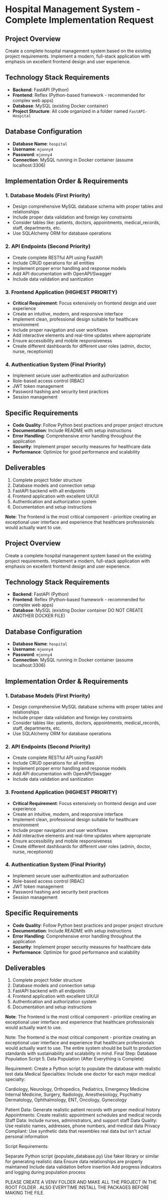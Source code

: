 # Hospital Management System - Complete Implementation Request

## Project Overview
Create a complete hospital management system based on the existing project requirements. Implement a modern, full-stack application with emphasis on excellent frontend design and user experience.

## Technology Stack Requirements
- **Backend**: FastAPI (Python)
- **Frontend**: Reflex (Python-based framework - recommended for complex web apps)
- **Database**: MySQL (existing Docker container)
- **Project Structure**: All code organized in a folder named `FastAPI-Hospital`

## Database Configuration
- **Database Name**: `hospital`
- **Username**: `mjonny4`
- **Password**: `mjonny4`
- **Connection**: MySQL running in Docker container (assume localhost:3306)

## Implementation Order & Requirements

### 1. Database Models (First Priority)
- Design comprehensive MySQL database schema with proper tables and relationships
- Include proper data validation and foreign key constraints
- Consider tables like: patients, doctors, appointments, medical_records, staff, departments, etc.
- Use SQLAlchemy ORM for database operations

### 2. API Endpoints (Second Priority)
- Create complete RESTful API using FastAPI
- Include CRUD operations for all entities
- Implement proper error handling and response models
- Add API documentation with OpenAPI/Swagger
- Include data validation and sanitization

### 3. Frontend Application (HIGHEST PRIORITY)
- **Critical Requirement**: Focus extensively on frontend design and user experience
- Create an intuitive, modern, and responsive interface
- Implement clean, professional design suitable for healthcare environment
- Include proper navigation and user workflows
- Add interactive elements and real-time updates where appropriate
- Ensure accessibility and mobile responsiveness
- Create different dashboards for different user roles (admin, doctor, nurse, receptionist)

### 4. Authentication System (Final Priority)
- Implement secure user authentication and authorization
- Role-based access control (RBAC)
- JWT token management
- Password hashing and security best practices
- Session management

## Specific Requirements
- **Code Quality**: Follow Python best practices and proper project structure
- **Documentation**: Include README with setup instructions
- **Error Handling**: Comprehensive error handling throughout the application
- **Security**: Implement proper security measures for healthcare data
- **Performance**: Optimize for good performance and scalability

## Deliverables
1. Complete project folder structure
2. Database models and connection setup
3. FastAPI backend with all endpoints
4. Frontend application with excellent UX/UI
5. Authentication and authorization system
6. Documentation and setup instructions

**Note**: The frontend is the most critical component - prioritize creating an exceptional user interface and experience that healthcare professionals would actually want to use.

## Project Overview
Create a complete hospital management system based on the existing project requirements. Implement a modern, full-stack application with emphasis on excellent frontend design and user experience.

## Technology Stack Requirements
- **Backend**: FastAPI (Python)
- **Frontend**: Reflex (Python-based framework - recommended for complex web apps)
- **Database**: MySQL (existing Docker container DO NOT CREATE ANOTHER DOCKER FILE)


## Database Configuration
- **Database Name**: `hospital`
- **Username**: `mjonny4`
- **Password**: `mjonny4`
- **Connection**: MySQL running in Docker container (assume localhost:3306)

## Implementation Order & Requirements

### 1. Database Models (First Priority)
- Design comprehensive MySQL database schema with proper tables and relationships
- Include proper data validation and foreign key constraints
- Consider tables like: patients, doctors, appointments, medical_records, staff, departments, etc.
- Use SQLAlchemy ORM for database operations

### 2. API Endpoints (Second Priority)
- Create complete RESTful API using FastAPI
- Include CRUD operations for all entities
- Implement proper error handling and response models
- Add API documentation with OpenAPI/Swagger
- Include data validation and sanitization

### 3. Frontend Application (HIGHEST PRIORITY)
- **Critical Requirement**: Focus extensively on frontend design and user experience
- Create an intuitive, modern, and responsive interface
- Implement clean, professional design suitable for healthcare environment
- Include proper navigation and user workflows
- Add interactive elements and real-time updates where appropriate
- Ensure accessibility and mobile responsiveness
- Create different dashboards for different user roles (admin, doctor, nurse, receptionist)

### 4. Authentication System (Final Priority)
- Implement secure user authentication and authorization
- Role-based access control (RBAC)
- JWT token management
- Password hashing and security best practices
- Session management

## Specific Requirements
- **Code Quality**: Follow Python best practices and proper project structure
- **Documentation**: Include README with setup instructions
- **Error Handling**: Comprehensive error handling throughout the application
- **Security**: Implement proper security measures for healthcare data
- **Performance**: Optimize for good performance and scalability

## Deliverables
1. Complete project folder structure
2. Database models and connection setup
3. FastAPI backend with all endpoints
4. Frontend application with excellent UX/UI
5. Authentication and authorization system
6. Documentation and setup instructions

**Note**: The frontend is the most critical component - prioritize creating an exceptional user interface and experience that healthcare professionals would actually want to use.

Note: The frontend is the most critical component - prioritize creating an exceptional user interface and experience that healthcare professionals would actually want to use. The entire system should be built to production standards with sustainability and scalability in mind.
Final Step: Database Population Script
5. Data Population (After Everything is Complete)

Requirement: Create a Python script to populate the database with realistic test data
Medical Specialties: Include one doctor for each major medical specialty:

Cardiology, Neurology, Orthopedics, Pediatrics, Emergency Medicine
Internal Medicine, Surgery, Radiology, Anesthesiology, Psychiatry
Dermatology, Ophthalmology, ENT, Oncology, Gynecology


Patient Data: Generate realistic patient records with proper medical history
Appointments: Create realistic appointment schedules and medical records
Staff Data: Include nurses, administrators, and support staff
Data Quality: Use realistic names, addresses, phone numbers, and medical data
Privacy Compliant: Use synthetic data that resembles real data but isn't actual personal information

Script Requirements:

Separate Python script (populate_database.py)
Use faker library or similar for generating realistic data
Ensure data relationships are properly maintained
Include data validation before insertion
Add progress indicators and logging during population process

PLEASE CREATE A VENV FOLDER AND MAKE ALL THE PROJECT IN THE ROOT FOLDER . ALSO EVERYTIME INSTALL THE PACKAGES BEFORE MAKING THE FILE.
